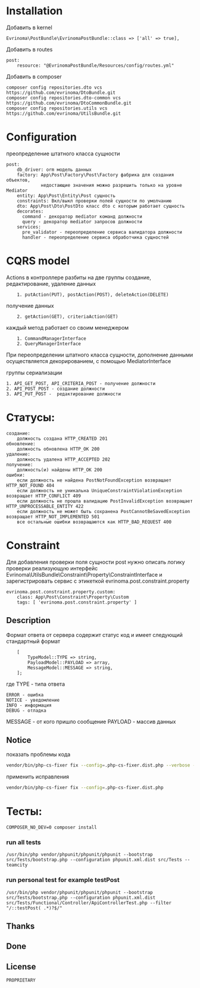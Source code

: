 # Installation

Добавить в kernel

    Evrinoma\PostBundle\EvrinomaPostBundle::class => ['all' => true],

Добавить в routes

    post:
        resource: "@EvrinomaPostBundle/Resources/config/routes.yml"

Добавить в composer

    composer config repositories.dto vcs https://github.com/evrinoma/DtoBundle.git
    composer config repositories.dto-common vcs https://github.com/evrinoma/DtoCommonBundle.git
    composer config repositories.utils vcs https://github.com/evrinoma/UtilsBundle.git

# Configuration

преопределение штатного класса сущности

    post:
        db_driver: orm модель данных
        factory: App\Post\Factory\Post\Factory фабрика для создания объектов,
                 недостающие значения можно разрешить только на уровне Mediator
        entity: App\Post\Entity\Post сущность
        constraints: Вкл/выкл проверки полей сущности по умолчанию 
        dto: App\Post\Dto\PostDto класс dto с которым работает сущность
        decorates:
          command - декоратор mediator команд должности 
          query - декоратор mediator запросов должности
        services:
          pre_validator - переопределение сервиса валидатора должности
          handler - переопределение сервиса обработчика сущностей

# CQRS model

Actions в контроллере разбиты на две группы
создание, редактирование, удаление данных

        1. putAction(PUT), postAction(POST), deleteAction(DELETE)
получение данных

        2. getAction(GET), criteriaAction(GET)

каждый метод работает со своим менеджером

        1. CommandManagerInterface
        2. QueryManagerInterface

При переопределении штатного класса сущности, дополнение данными осуществляется декорированием, с помощью MediatorInterface


группы  сериализации

    1. API_GET_POST, API_CRITERIA_POST - получение должности
    2. API_POST_POST - создание должности
    3. API_PUT_POST -  редактирование должности

# Статусы:

    создание:
        должность создана HTTP_CREATED 201
    обновление:
        должность обновлена HTTP_OK 200
    удаление:
        должность удалена HTTP_ACCEPTED 202
    получение:
        должность(и) найдены HTTP_OK 200
    ошибки:
        если должность не найдена PostNotFoundException возвращает HTTP_NOT_FOUND 404
        если должность не уникальна UniqueConstraintViolationException возвращает HTTP_CONFLICT 409
        если должность не прошла валидацию PostInvalidException возвращает HTTP_UNPROCESSABLE_ENTITY 422
        если должность не может быть сохранена PostCannotBeSavedException возвращает HTTP_NOT_IMPLEMENTED 501
        все остальные ошибки возвращаются как HTTP_BAD_REQUEST 400

# Constraint

Для добавления проверки поля сущности post нужно описать логику проверки реализующую интерфейс Evrinoma\UtilsBundle\Constraint\Property\ConstraintInterface и зарегистрировать сервис с этикеткой evrinoma.post.constraint.property

    evrinoma.post.constraint.property.custom:
        class: App\Post\Constraint\Property\Custom
        tags: [ 'evrinoma.post.constraint.property' ]

## Description
Формат ответа от сервера содержит статус код и имеет следующий стандартный формат
```text
    [
        TypeModel::TYPE => string,
        PayloadModel::PAYLOAD => array,
        MessageModel::MESSAGE => string,
    ];
```
где
TYPE - типа ответа

    ERROR - ошибка
    NOTICE - уведомление
    INFO - информация
    DEBUG - отладка

MESSAGE - от кого пришло сообщение
PAYLOAD - массив данных

## Notice

показать проблемы кода

```bash
vendor/bin/php-cs-fixer fix --config=.php-cs-fixer.dist.php --verbose --diff --dry-run
```

применить исправления

```bash
vendor/bin/php-cs-fixer fix --config=.php-cs-fixer.dist.php
```

# Тесты:

    COMPOSER_NO_DEV=0 composer install

### run all tests

    /usr/bin/php vendor/phpunit/phpunit/phpunit --bootstrap src/Tests/bootstrap.php --configuration phpunit.xml.dist src/Tests --teamcity

### run personal test for example testPost

    /usr/bin/php vendor/phpunit/phpunit/phpunit --bootstrap src/Tests/bootstrap.php --configuration phpunit.xml.dist src/Tests/Functional/Controller/ApiControllerTest.php --filter "/::testPost( .*)?$/" 

## Thanks

## Done

## License
    PROPRIETARY